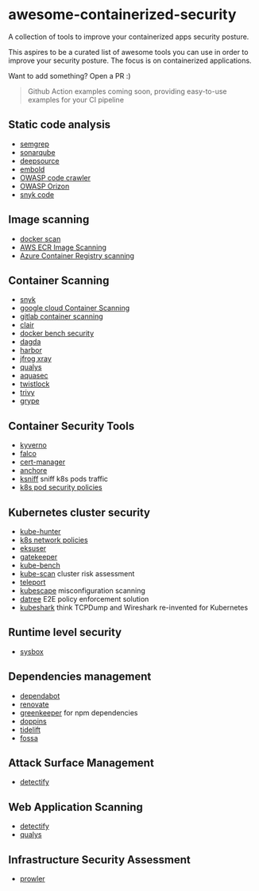 # awesome-containerized-security
A collection of tools to improve your containerized apps security posture.

This aspires to be a curated list of awesome tools you can use in order to improve your security posture. The focus is on containerized applications. 

Want to add something? Open a PR :) 

> Github Action examples coming soon, providing easy-to-use examples for your CI pipeline

## Static code analysis

- [semgrep](https://semgrep.dev/)
- [sonarqube](https://www.sonarqube.org/)
- [deepsource](https://deepsource.io/)
- [embold](https://embold.io/)
- [OWASP code crawler](https://wiki.owasp.org/index.php/Category:OWASP_Code_Crawler)
- [OWASP Orizon](https://wiki.owasp.org/index.php/Category:OWASP_Orizon_Project)
- [snyk code](https://snyk.io/product/snyk-code/)


## Image scanning

- [docker scan](https://docs.docker.com/engine/scan/)
- [AWS ECR Image Scanning](https://docs.aws.amazon.com/AmazonECR/latest/userguide/image-scanning.html)
- [Azure Container Registry scanning](https://azure.microsoft.com/en-us/updates/vulnerability-scanning-for-images-in-azure-container-registry-is-now-generally-available/)

## Container Scanning

- [snyk](https://snyk.io/product/container-vulnerability-management/)
- [google cloud Container Scanning](https://cloud.google.com/container-analysis/docs/container-scanning-overview)
- [gitlab container scanning](https://docs.gitlab.com/ee/user/application_security/container_scanning/)
- [clair](https://github.com/quay/clair)
- [docker bench security](https://github.com/docker/docker-bench-security)
- [dagda](https://github.com/eliasgranderubio/dagda/)
- [harbor](https://goharbor.io/)
- [jfrog xray](https://jfrog.com/xray/)
- [qualys](https://www.qualys.com/apps/container-security/)
- [aquasec](https://www.aquasec.com/products/container-vulnerability-scanning/)
- [twistlock](https://www.esecurityplanet.com/products/twistlock/)
- [trivy](https://github.com/aquasecurity/trivy)
- [grype](https://github.com/anchore/grype)


## Container Security Tools

- [kyverno](https://kyverno.io/)
- [falco](https://falco.org/)
- [cert-manager](https://cert-manager.io/docs/)
- [anchore](https://anchore.com/opensource/)
- [ksniff](https://github.com/eldadru/ksniff) sniff k8s pods traffic
- [k8s pod security policies](https://kubernetes.io/docs/concepts/security/pod-security-policy/)

## Kubernetes cluster security

- [kube-hunter](https://github.com/aquasecurity/kube-hunter)
- [k8s network policies](https://kubernetes.io/docs/concepts/services-networking/network-policies/)
- [eksuser](https://github.com/prabhatsharma/eksuser/)
- [gatekeeper](https://github.com/open-policy-agent/gatekeeper)
- [kube-bench](https://github.com/aquasecurity/kube-bench)
- [kube-scan](https://github.com/octarinesec/kube-scan) cluster risk assessment
- [teleport](https://github.com/gravitational/teleport)
- [kubescape](https://github.com/armosec/kubescape) misconfiguration scanning
- [datree](https://github.com/datreeio/datree) E2E policy enforcement solution
- [kubeshark](https://github.com/kubeshark/kubeshark) think TCPDump and Wireshark re-invented for Kubernetes


## Runtime level security

- [sysbox](https://github.com/nestybox/sysbox)


## Dependencies management

- [dependabot](https://github.com/dependabot)
- [renovate](https://github.com/renovatebot/renovate)
- [greenkeeper](https://greenkeeper.io) for npm dependencies
- [doppins](https://doppins.com)
- [tidelift](https://tidelift.com)
- [fossa](https://fossa.com)


## Attack Surface Management

- [detectify](https://detectify.com/product/surface-monitoring)

## Web Application Scanning

- [detectify](https://detectify.com/product/application-scanning)
- [qualys](https://www.qualys.com/apps/web-app-scanning/)

## Infrastructure Security Assessment
- [prowler](https://prowler.pro/)
